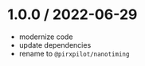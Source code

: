 
1.0.0 / 2022-06-29
==================

 * modernize code
 * update dependencies
 * rename to `@pirxpilot/nanotiming`
